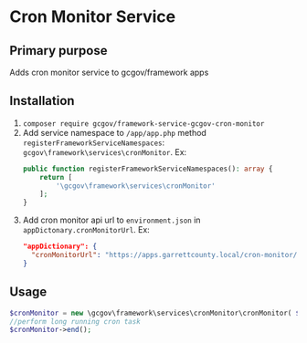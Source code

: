 # Cron Monitor Service

## Primary purpose
Adds cron monitor service to gcgov/framework apps

## Installation
1. `composer require gcgov/framework-service-gcgov-cron-monitor`
2. Add service namespace to `/app/app.php` method `registerFrameworkServiceNamespaces`: `gcgov\framework\services\cronMonitor`. Ex:
    ```php
	public function registerFrameworkServiceNamespaces(): array {
		return [
			'\gcgov\framework\services\cronMonitor'
		];
	}
    ```
4. Add cron monitor api url to `environment.json` in `appDictonary.cronMonitorUrl`. Ex:
    ```json
    "appDictionary": {
      "cronMonitorUrl": "https://apps.garrettcounty.local/cron-monitor/"
    }
    ```

## Usage
```php
$cronMonitor = new \gcgov\framework\services\cronMonitor\cronMonitor( $cronJobId );
//perform long running cron task
$cronMonitor->end();
```

